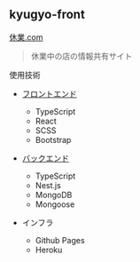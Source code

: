 ## kyugyo-front

[休業.com](https://ryohek.github.io/kyugyo-front)  
> 休業中の店の情報共有サイト

使用技術  

- [フロントエンド](https://github.com/ryohek/kyugyo-front)
    - TypeScript
    - React
    - SCSS 
    - Bootstrap 

- [バックエンド](https://github.com/ryohek/kyugyo-back)  
    - TypeScript
    - Nest.js
    - MongoDB
    - Mongoose

- インフラ
    - Github Pages
    - Heroku